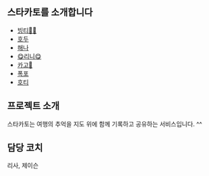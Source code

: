 ## 스타카토를 소개합니다

* [빙티🥵💦](https://github.com/BurningFalls/git-practice/blob/019ae7ceb2e3b08b8a4e36860bc35cbbf42cf605/team-member-introduction/BingTee.md)
* [호두](./Hodu.md)
* [해나](https://github.com/BurningFalls/git-practice/blob/hxeyexn/team-member-introduction/Hannah.md)
* [😋리니😋](https://github.com/BurningFalls/git-practice/blob/linirini/team-member-introduction/linirini.md)
* [카고👻](https://github.com/BurningFalls/git-practice/blob/devhoya97/team-member-introduction/kargo.md)
* [폭포](https://github.com/BurningFalls/git-practice/blob/burningfalls/team-member-introduction/pokpo.md)
* [호티](https://github.com/BurningFalls/git-practice/blob/ho-tea/team-member-introduction/ho-tea.md)

## 프로젝트 소개

스타카토는 여행의 추억을 지도 위에 함께 기록하고 공유하는 서비스입니다. ^^

## 담당 코치

리사, 제이슨
